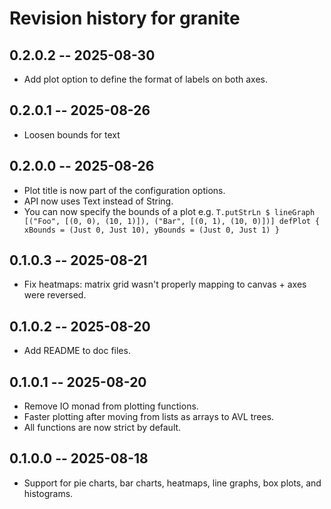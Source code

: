 # Revision history for granite

## 0.2.0.2 -- 2025-08-30
* Add plot option to define the format of labels on both axes.

## 0.2.0.1 -- 2025-08-26
* Loosen bounds for text

## 0.2.0.0 -- 2025-08-26
* Plot title is now part of the configuration options.
* API now uses Text instead of String.
* You can now specify the bounds of a plot e.g. `T.putStrLn $ lineGraph [("Foo", [(0, 0), (10, 1)]), ("Bar", [(0, 1), (10, 0)])] defPlot { xBounds = (Just 0, Just 10), yBounds = (Just 0, Just 1) }`

## 0.1.0.3 -- 2025-08-21

* Fix heatmaps: matrix grid wasn't properly mapping to canvas + axes were reversed.

## 0.1.0.2 -- 2025-08-20

* Add README to doc files.

## 0.1.0.1 -- 2025-08-20

* Remove IO monad from plotting functions.
* Faster plotting after moving from lists as arrays to AVL trees.
* All functions are now strict by default.

## 0.1.0.0 -- 2025-08-18

* Support for pie charts, bar charts, heatmaps, line graphs, box plots, and histograms.
